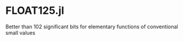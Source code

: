 # FLOAT125.jl
Better than 102 significant bits for elementary functions of conventional small values
